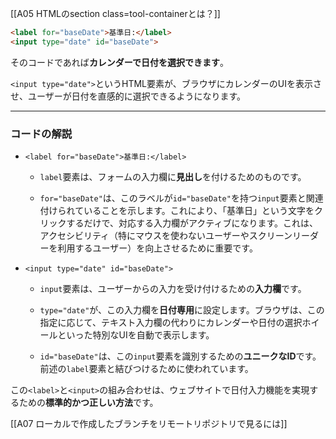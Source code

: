 [[A05 HTMLのsection class=tool-containerとは？]]

```html
<label for="baseDate">基準日:</label>
<input type="date" id="baseDate">
```

そのコードであれば**カレンダーで日付を選択できます**。

`<input type="date">`というHTML要素が、ブラウザにカレンダーのUIを表示させ、ユーザーが日付を直感的に選択できるようになります。

---

### コードの解説

- `<label for="baseDate">基準日:</label>`
    
    - `label`要素は、フォームの入力欄に**見出し**を付けるためのものです。
        
    - `for="baseDate"`は、このラベルが`id="baseDate"`を持つ`input`要素と関連付けられていることを示します。これにより、「基準日」という文字をクリックするだけで、対応する入力欄がアクティブになります。これは、アクセシビリティ（特にマウスを使わないユーザーやスクリーンリーダーを利用するユーザー）を向上させるために重要です。
        
- `<input type="date" id="baseDate">`
    
    - `input`要素は、ユーザーからの入力を受け付けるための**入力欄**です。
        
    - `type="date"`が、この入力欄を**日付専用**に設定します。ブラウザは、この指定に応じて、テキスト入力欄の代わりにカレンダーや日付の選択ホイールといった特別なUIを自動で表示します。
        
    - `id="baseDate"`は、この`input`要素を識別するための**ユニークなID**です。前述の`label`要素と結びつけるために使われています。
        

この`<label>`と`<input>`の組み合わせは、ウェブサイトで日付入力機能を実現するための**標準的かつ正しい方法**です。

[[A07 ローカルで作成したブランチをリモートリポジトリで見るには]]

